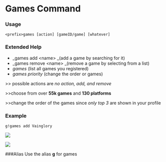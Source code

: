 # Games Command

### Usage

```
<prefix>games [action] [gameID/game] [whatever]
```

### Extended Help

* _games add &lt;name&gt; _\(add a game by searching for it\)
* _games remove &lt;name&gt; _\(remove a game by selecting from a list\)
* _games_ \(list all games you registered\)
* _games priority_ \(change the order or games\) 

&gt;&gt; possible actions are _no action, add, and  remove_

&gt;&gt;choose from over **55k games** and **130 platforms**

&gt;&gt;change the order of the games since _only top 3_ are shown in your profile

### Example

```
g!games add Vainglory
```

![](https://cdn.discordapp.com/attachments/282295514727448587/358694987820695552/image.png)

![](https://cdn.discordapp.com/attachments/282295514727448587/358694991222013953/image.png)

###Alias
Use the alias **g** for games
